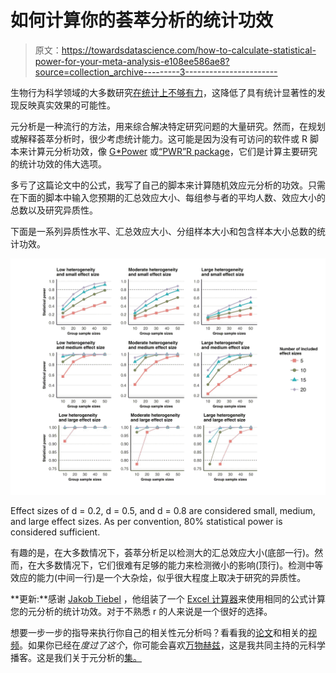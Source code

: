 # 如何计算你的荟萃分析的统计功效

> 原文：<https://towardsdatascience.com/how-to-calculate-statistical-power-for-your-meta-analysis-e108ee586ae8?source=collection_archive---------3----------------------->

生物行为科学领域的大多数研究[在统计上不够有力](https://www.ncbi.nlm.nih.gov/pubmed/28706080?dopt=Abstract)，这降低了具有统计显著性的发现反映真实效果的可能性。

元分析是一种流行的方法，用来综合解决特定研究问题的大量研究。然而，在规划或解释荟萃分析时，很少考虑统计能力。这可能是因为没有可访问的软件或 R 脚本来计算元分析功效，像 [G*Power](http://www.gpower.hhu.de/en.html) 或[“PWR”R package](https://cran.r-project.org/web/packages/pwr/pwr.pdf)，它们是计算主要研究的统计功效的伟大选项。

多亏了这篇论文中的公式，我写了自己的脚本来计算随机效应元分析的功效。只需在下面的脚本中输入您预期的汇总效应大小、每组参与者的平均人数、效应大小的总数以及研究异质性。

下面是一系列异质性水平、汇总效应大小、分组样本大小和包含样本大小总数的统计功效。

![](img/316a2ca3b2b65ec26d7da06f55c74e18.png)

Effect sizes of d = 0.2, d = 0.5, and d = 0.8 are considered small, medium, and large effect sizes. As per convention, 80% statistical power is considered sufficient.

有趣的是，在大多数情况下，荟萃分析足以检测大的汇总效应大小(底部一行)。然而，在大多数情况下，它们很难有足够的能力来检测微小的影响(顶行)。检测中等效应的能力(中间一行)是一个大杂烩，似乎很大程度上取决于研究的异质性。

**更新:**感谢 [Jakob Tiebel](https://www.researchgate.net/profile/Jakob_Tiebel) ，他组装了一个 [Excel 计算器](https://osf.io/5c7uz/)来使用相同的公式计算您的元分析的统计功效。对于不熟悉 r 的人来说是一个很好的选择。

想要一步一步的指导来执行你自己的相关性元分析吗？看看我的[论文](http://journal.frontiersin.org/article/10.3389/fpsyg.2015.01549/full)和相关的[视频](https://www.youtube.com/watch?v=d1pYHfCKhyA)。如果你已经在*度过了这个*，你可能会喜欢[万物赫兹](https://soundcloud.com/stream)，这是我共同主持的元科学播客。这是我们关于元分析的[集。](https://soundcloud.com/everything-hertz/4-meta-analysis-or-mega-silliness)